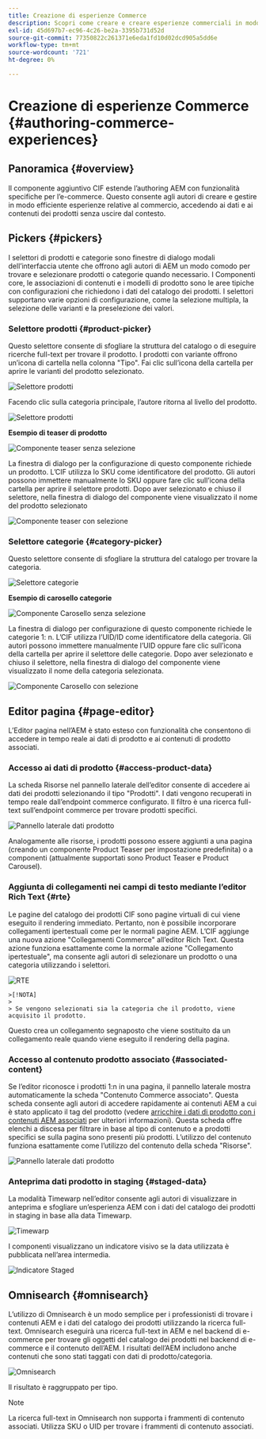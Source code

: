```yaml
---
title: Creazione di esperienze Commerce
description: Scopri come creare e creare esperienze commerciali in modo efficiente accedendo ai dati e ai contenuti dei prodotti senza uscire dal contesto.
exl-id: 45d697b7-ec96-4c26-be2a-3395b731d52d
source-git-commit: 77350822c261371e6eda1fd10d02dcd905a5dd6e
workflow-type: tm+mt
source-wordcount: '721'
ht-degree: 0%

---
```


# Creazione di esperienze Commerce {#authoring-commerce-experiences}

## Panoramica {#overview}

Il componente aggiuntivo CIF estende l’authoring AEM con funzionalità specifiche per l’e-commerce. Questo consente agli autori di creare e gestire in modo efficiente esperienze relative al commercio, accedendo ai dati e ai contenuti dei prodotti senza uscire dal contesto.

## Pickers {#pickers}

I selettori di prodotti e categorie sono finestre di dialogo modali dell’interfaccia utente che offrono agli autori di AEM un modo comodo per trovare e selezionare prodotti o categorie quando necessario. I Componenti core, le associazioni di contenuti e i modelli di prodotto sono le aree tipiche con configurazioni che richiedono i dati del catalogo dei prodotti. I selettori supportano varie opzioni di configurazione, come la selezione multipla, la selezione delle varianti e la preselezione dei valori.

### Selettore prodotti {#product-picker}

Questo selettore consente di sfogliare la struttura del catalogo o di eseguire ricerche full-text per trovare il prodotto. I prodotti con variante offrono un’icona di cartella nella colonna &quot;Tipo&quot;. Fai clic sull’icona della cartella per aprire le varianti del prodotto selezionato.

![Selettore prodotti](../assets/authoring/product-picker.png)

Facendo clic sulla categoria principale, l’autore ritorna al livello del prodotto.

![Selettore prodotti](../assets/authoring/product-picker-variation.png)

**Esempio di teaser di prodotto**

![Componente teaser senza selezione](../assets/authoring/teaser_component_without_selection.png)

La finestra di dialogo per la configurazione di questo componente richiede un prodotto. L’CIF utilizza lo SKU come identificatore del prodotto. Gli autori possono immettere manualmente lo SKU oppure fare clic sull’icona della cartella per aprire il selettore prodotti. Dopo aver selezionato e chiuso il selettore, nella finestra di dialogo del componente viene visualizzato il nome del prodotto selezionato

![Componente teaser con selezione](../assets/authoring/teaser_component_with_selection.png)

### Selettore categorie {#category-picker}

Questo selettore consente di sfogliare la struttura del catalogo per trovare la categoria.

![Selettore categorie](../assets/authoring/category-picker.png)

**Esempio di carosello categorie**

![Componente Carosello senza selezione](../assets/authoring/carousel_component_without_selection.png)

La finestra di dialogo per configurazione di questo componente richiede le categorie 1: n. L’CIF utilizza l’UID/ID come identificatore della categoria. Gli autori possono immettere manualmente l’UID oppure fare clic sull’icona della cartella per aprire il selettore delle categorie. Dopo aver selezionato e chiuso il selettore, nella finestra di dialogo del componente viene visualizzato il nome della categoria selezionata.

![Componente Carosello con selezione](../assets/authoring/carousel_component_with_selection.png)

## Editor pagina {#page-editor}

L’Editor pagina nell’AEM è stato esteso con funzionalità che consentono di accedere in tempo reale ai dati di prodotto e ai contenuti di prodotto associati.

### Accesso ai dati di prodotto {#access-product-data}

La scheda Risorse nel pannello laterale dell’editor consente di accedere ai dati dei prodotti selezionando il tipo &quot;Prodotti&quot;. I dati vengono recuperati in tempo reale dall’endpoint commerce configurato. Il filtro è una ricerca full-text sull’endpoint commerce per trovare prodotti specifici.

![Pannello laterale dati prodotto](../assets/authoring/products-side-panel.png)

Analogamente alle risorse, i prodotti possono essere aggiunti a una pagina (creando un componente Product Teaser per impostazione predefinita) o a componenti (attualmente supportati sono Product Teaser e Product Carousel).

### Aggiunta di collegamenti nei campi di testo mediante l’editor Rich Text {#rte}

Le pagine del catalogo dei prodotti CIF sono pagine virtuali di cui viene eseguito il rendering immediato. Pertanto, non è possibile incorporare collegamenti ipertestuali come per le normali pagine AEM. L’CIF aggiunge una nuova azione &quot;Collegamenti Commerce&quot; all’editor Rich Text. Questa azione funziona esattamente come la normale azione &quot;Collegamento ipertestuale&quot;, ma consente agli autori di selezionare un prodotto o una categoria utilizzando i selettori.

![RTE](../assets/authoring/RTE.png)

    >[!NOTA]
    >
    > Se vengono selezionati sia la categoria che il prodotto, viene acquisito il prodotto.

Questo crea un collegamento segnaposto che viene sostituito da un collegamento reale quando viene eseguito il rendering della pagina.

### Accesso al contenuto prodotto associato {#associated-content}

Se l’editor riconosce i prodotti 1:n in una pagina, il pannello laterale mostra automaticamente la scheda &quot;Contenuto Commerce associato&quot;. Questa scheda consente agli autori di accedere rapidamente ai contenuti AEM a cui è stato applicato il tag del prodotto (vedere [arricchire i dati di prodotto con i contenuti AEM associati](./enrich-product-associated-content.md) per ulteriori informazioni). Questa scheda offre elenchi a discesa per filtrare in base al tipo di contenuto e a prodotti specifici se sulla pagina sono presenti più prodotti. L’utilizzo del contenuto funziona esattamente come l’utilizzo del contenuto della scheda &quot;Risorse&quot;.

![Pannello laterale dati prodotto](../assets/authoring/associated-commerce-content-tab.png)

### Anteprima dati prodotto in staging {#staged-data}

La modalità Timewarp nell’editor consente agli autori di visualizzare in anteprima e sfogliare un’esperienza AEM con i dati del catalogo dei prodotti in staging in base alla data Timewarp.

![Timewarp](../assets/authoring/timewarp.png)

I componenti visualizzano un indicatore visivo se la data utilizzata è pubblicata nell’area intermedia.

![Indicatore Staged](../assets/authoring/staged-indicator.png)

## Omnisearch {#omnisearch}

L’utilizzo di Omnisearch è un modo semplice per i professionisti di trovare i contenuti AEM e i dati del catalogo dei prodotti utilizzando la ricerca full-text. Omnisearch eseguirà una ricerca full-text in AEM e nel backend di e-commerce per trovare gli oggetti del catalogo dei prodotti nel backend di e-commerce e il contenuto dell’AEM. I risultati dell’AEM includono anche contenuti che sono stati taggati con dati di prodotto/categoria.

![Omnisearch](../assets/authoring/omnisearch.png)

Il risultato è raggruppato per tipo.

>[!NOTE]
>
> La ricerca full-text in Omnisearch non supporta i frammenti di contenuto associati. Utilizza SKU o UID per trovare i frammenti di contenuto associati.
